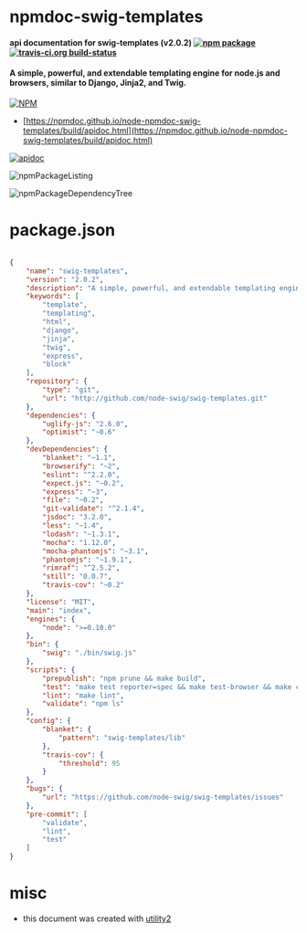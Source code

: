 # npmdoc-swig-templates

#### api documentation for  swig-templates (v2.0.2)  [![npm package](https://img.shields.io/npm/v/npmdoc-swig-templates.svg?style=flat-square)](https://www.npmjs.org/package/npmdoc-swig-templates) [![travis-ci.org build-status](https://api.travis-ci.org/npmdoc/node-npmdoc-swig-templates.svg)](https://travis-ci.org/npmdoc/node-npmdoc-swig-templates)

#### A simple, powerful, and extendable templating engine for node.js and browsers, similar to Django, Jinja2, and Twig.

[![NPM](https://nodei.co/npm/swig-templates.png?downloads=true&downloadRank=true&stars=true)](https://www.npmjs.com/package/swig-templates)

- [https://npmdoc.github.io/node-npmdoc-swig-templates/build/apidoc.html](https://npmdoc.github.io/node-npmdoc-swig-templates/build/apidoc.html)

[![apidoc](https://npmdoc.github.io/node-npmdoc-swig-templates/build/screenCapture.buildCi.browser.%252Ftmp%252Fbuild%252Fapidoc.html.png)](https://npmdoc.github.io/node-npmdoc-swig-templates/build/apidoc.html)

![npmPackageListing](https://npmdoc.github.io/node-npmdoc-swig-templates/build/screenCapture.npmPackageListing.svg)

![npmPackageDependencyTree](https://npmdoc.github.io/node-npmdoc-swig-templates/build/screenCapture.npmPackageDependencyTree.svg)



# package.json

```json

{
    "name": "swig-templates",
    "version": "2.0.2",
    "description": "A simple, powerful, and extendable templating engine for node.js and browsers, similar to Django, Jinja2, and Twig.",
    "keywords": [
        "template",
        "templating",
        "html",
        "django",
        "jinja",
        "twig",
        "express",
        "block"
    ],
    "repository": {
        "type": "git",
        "url": "http://github.com/node-swig/swig-templates.git"
    },
    "dependencies": {
        "uglify-js": "2.6.0",
        "optimist": "~0.6"
    },
    "devDependencies": {
        "blanket": "~1.1",
        "browserify": "~2",
        "eslint": "^2.2.0",
        "expect.js": "~0.2",
        "express": "~3",
        "file": "~0.2",
        "git-validate": "^2.1.4",
        "jsdoc": "3.2.0",
        "less": "~1.4",
        "lodash": "~1.3.1",
        "mocha": "1.12.0",
        "mocha-phantomjs": "~3.1",
        "phantomjs": "~1.9.1",
        "rimraf": "^2.5.2",
        "still": "0.0.7",
        "travis-cov": "~0.2"
    },
    "license": "MIT",
    "main": "index",
    "engines": {
        "node": ">=0.10.0"
    },
    "bin": {
        "swig": "./bin/swig.js"
    },
    "scripts": {
        "prepublish": "npm prune && make build",
        "test": "make test reporter=spec && make test-browser && make coverage cov-reporter=travis-cov",
        "lint": "make lint",
        "validate": "npm ls"
    },
    "config": {
        "blanket": {
            "pattern": "swig-templates/lib"
        },
        "travis-cov": {
            "threshold": 95
        }
    },
    "bugs": {
        "url": "https://github.com/node-swig/swig-templates/issues"
    },
    "pre-commit": [
        "validate",
        "lint",
        "test"
    ]
}
```



# misc
- this document was created with [utility2](https://github.com/kaizhu256/node-utility2)
